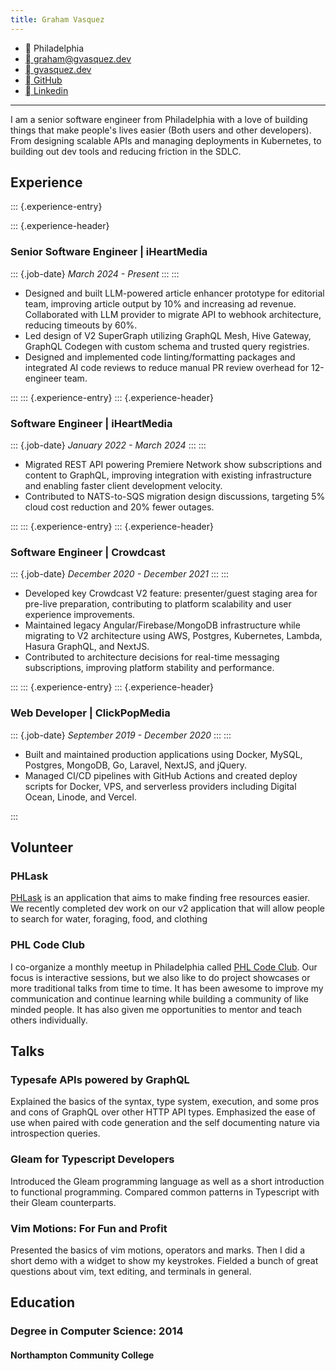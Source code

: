 ```yaml
---
title: Graham Vasquez
---
```


- <span>󰋜 Philadelphia</span>
- <span>[󰇮 graham@gvasquez.dev](mailto://graham@gvasquez.dev/)</span>
- <span>[󰌷 gvasquez.dev](https://gvasquez.dev/)</span>
- <span>[󰊤 GitHub](https://github.com/gv14982/)</span>
- <span>[󰌻 Linkedin](https://linkedin.com/in/graham-vasquez)</span>

---

I am a senior software engineer from Philadelphia with a love of building
things that make people's lives easier (Both users and other developers).
From designing scalable APIs and managing deployments in Kubernetes,
to building out dev tools and reducing friction in the SDLC.

## Experience

::: {.experience-entry}

::: {.experience-header}

### Senior Software Engineer | iHeartMedia

::: {.job-date}
_March 2024 - Present_
:::
:::

- Designed and built LLM-powered article enhancer prototype for editorial team,
  improving article output by 10% and increasing ad revenue.
  Collaborated with LLM provider to migrate API to webhook
  architecture, reducing timeouts by 60%.
- Led design of V2 SuperGraph utilizing GraphQL Mesh,
  Hive Gateway, GraphQL Codegen with custom schema and trusted query registries.
- Designed and implemented code linting/formatting packages and integrated AI code reviews to
  reduce manual PR review overhead for 12-engineer team.

:::
::: {.experience-entry}
::: {.experience-header}

### Software Engineer | iHeartMedia

::: {.job-date}
_January 2022 - March 2024_
:::
:::

- Migrated REST API powering Premiere Network show subscriptions and content
  to GraphQL, improving integration with existing infrastructure and enabling
  faster client development velocity.
- Contributed to NATS-to-SQS migration design discussions, targeting 5% cloud
  cost reduction and 20% fewer outages.

:::
::: {.experience-entry}
::: {.experience-header}

### Software Engineer | Crowdcast

::: {.job-date}
_December 2020 - December 2021_
:::
:::

- Developed key Crowdcast V2 feature: presenter/guest staging area for pre-live
  preparation, contributing to platform scalability and user experience improvements.
- Maintained legacy Angular/Firebase/MongoDB infrastructure while migrating to V2
  architecture using AWS, Postgres, Kubernetes, Lambda, Hasura GraphQL, and NextJS.
- Contributed to architecture decisions for real-time messaging subscriptions,
  improving platform stability and performance.

:::
::: {.experience-entry}
::: {.experience-header}

### Web Developer | ClickPopMedia

::: {.job-date}
_September 2019 - December 2020_
:::
:::

- Built and maintained production applications using Docker, MySQL, Postgres, MongoDB,
  Go, Laravel, NextJS, and jQuery.
- Managed CI/CD pipelines with GitHub Actions and created deploy scripts for
  Docker, VPS, and serverless providers including Digital Ocean, Linode, and Vercel.

:::

## Volunteer

### PHLask

[PHLask](https://phlask.me/) is an application that aims to make
finding free resources easier. We recently completed
dev work on our v2 application that will allow people to search
for water, foraging, food, and clothing

### PHL Code Club

I co-organize a monthly meetup in
Philadelphia called [PHL Code Club](https://phlcode.club).
Our focus is interactive sessions,
but we also like to do project showcases or
more traditional talks from time to time. It has
been awesome to improve my communication
and continue learning while building a
community of like minded people. It has also given me
opportunities to mentor and teach others individually.

## Talks

### Typesafe APIs powered by GraphQL

Explained the basics of the syntax,
type system, execution, and some
pros and cons of GraphQL over other HTTP API types.
Emphasized the ease of use when
paired with code generation and the self documenting
nature via introspection queries.

### Gleam for Typescript Developers

Introduced the Gleam programming
language as well as a short
introduction to functional
programming. Compared common
patterns in Typescript with their
Gleam counterparts.

### Vim Motions: For Fun and Profit

Presented the basics of vim motions, operators and marks.
Then I did a short demo with a widget to show my keystrokes.
Fielded a bunch of great questions about vim, text editing, and terminals in general.

## Education

### Degree in Computer Science: 2014

#### Northampton Community College
